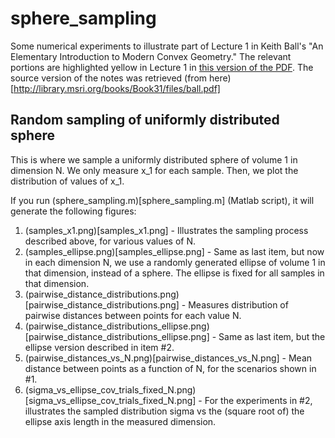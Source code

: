# sphere_sampling

Some numerical experiments to illustrate part of Lecture 1 in Keith Ball's "An Elementary Introduction to Modern Convex Geometry."  The relevant portions are highlighted yellow in Lecture 1 in [this version of the PDF](ball.pdf).  The source version of the notes was retrieved (from here)[http://library.msri.org/books/Book31/files/ball.pdf]

## Random sampling of uniformly distributed sphere

This is where we sample a uniformly distributed sphere of volume 1 in dimension N.  We only measure x_1 for each sample. Then, we plot the distribution of values of x_1.

If you run (sphere_sampling.m)[sphere_sampling.m] (Matlab script), it will generate the following figures:

1. (samples_x1.png)[samples_x1.png] - Illustrates the sampling process described above, for various values of N.
2. (samples_ellipse.png)[samples_ellipse.png] - Same as last item, but now in each dimension N, we use a randomly generated ellipse of volume 1 in that dimension, instead of a sphere. The ellipse is fixed for all samples in that dimension.
3. (pairwise_distance_distributions.png)[pairwise_distance_distributions.png] - Measures distribution of pairwise distances between points for each value N.
4. (pairwise_distance_distributions_ellipse.png)[pairwise_distance_distributions_ellipse.png] - Same as last item, but the ellipse version described in item #2.
5. (pairwise_distances_vs_N.png)[pairwise_distances_vs_N.png] - Mean distance between points as a function of N, for the scenarios shown in #1.
6. (sigma_vs_ellipse_cov_trials_fixed_N.png)[sigma_vs_ellipse_cov_trials_fixed_N.png] - For the experiments in #2, illustrates the sampled distribution sigma vs the (square root of) the ellipse axis length in the measured dimension.


